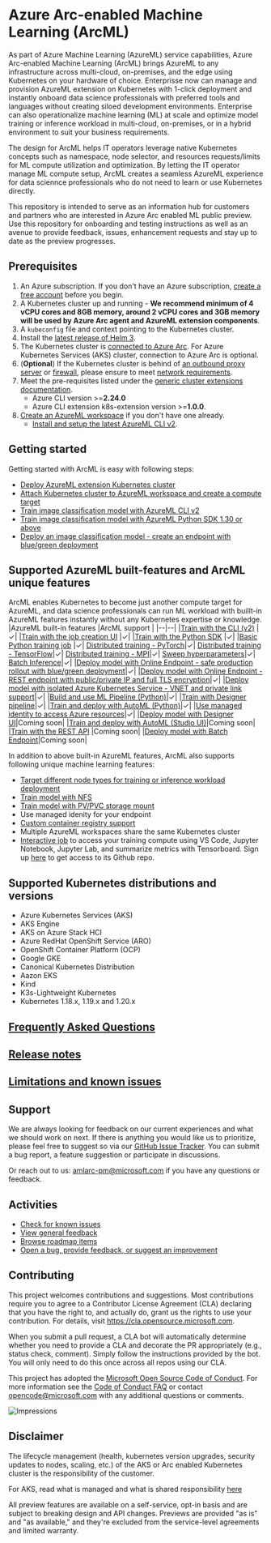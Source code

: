 # Azure Arc-enabled Machine Learning (ArcML)
As part of Azure Machine Learning (AzureML) service capabilities, Azure Arc-enabled Machine Learning (ArcML) brings AzureML to any infrastructure across multi-cloud, on-premises, and the edge using Kubernetes on your hardware of choice. Enterprisse now can manage and provision AzureML extension on Kubernetes with 1-click deployment and instantly onboard data science professionals with preferred tools and languages without creating siloed development environments. Enterprise can also operationalize machine learning (ML) at scale and optimize model training or inference workload in multi-cloud, on-premises, or in a hybrid environment to suit your business requirements.

The design for ArcML helps IT operators leverage native Kubernetes concepts such as namespace, node selector, and resources requests/limits for ML compute utilization and optimization. By letting the IT operator manage ML compute setup, ArcML creates a seamless AzureML experience for data sciennce professionals who do not need to learn or use Kubernetes directly. 

This repository is intended to serve as an information hub for customers and partners who are interested in Azure Arc enabled ML public preview. Use this repository for onboarding and testing instructions as well as an avenue to provide feedback, issues, enhancement requests and stay up to date as the preview progresses. 

## Prerequisites

1. An Azure subscription. If you don't have an Azure subscription, [create a free account](https://aka.ms/AMLFree) before you begin.
1. A Kubernetes cluster up and running - **We recommend minimum of 4 vCPU cores and 8GB memory, around 2 vCPU cores and 3GB memory will be used by Azure Arc agent and AzureML extension components**.
1. A ```kubeconfig``` file and context pointing to the Kubernetes cluster.
1. Install the [latest release of Helm 3](https://helm.sh/docs/intro/install/).
1. The Kubernetes cluster is [connected to Azure Arc](https://docs.microsoft.com/azure/azure-arc/kubernetes/quickstart-connect-cluster). For Azure Kubernetes Services (AKS) cluster, connection to Azure Arc is optional.
1. (**Optional**) If the Kubernetes cluster is behind of [an outbound proxy server](https://docs.microsoft.com/azure/azure-arc/kubernetes/quickstart-connect-cluster?tabs=azure-cli#4a-connect-using-an-outbound-proxy-server) or [firewall](https://docs.microsoft.com/azure/firewall/protect-azure-kubernetes-service), please ensure to meet [network requirements](./docs/network-requirements.md). 
1. Meet the pre-requisites listed under the [generic cluster extensions documentation](https://docs.microsoft.com/azure/azure-arc/kubernetes/extensions#prerequisites).
   * Azure CLI version >=**2.24.0**
   * Azure CLI extension k8s-extension version >=**1.0.0**.
1. [Create an AzureML workspace](https://docs.microsoft.com/azure/machine-learning/how-to-manage-workspace?tabs=python) if you don't have one already.
   * [Install and setup the latest AzureML CLI v2](https://docs.microsoft.com/azure/machine-learning/how-to-configure-cli).

## Getting started

Getting started with ArcML is easy with following steps:

* [Deploy AzureML extension Kubernetes cluster](./docs/deploy-extension.md)
* [Attach Kubernetes cluster to AzureML workspace and create a compute target](./docs/attach-compute.md)
* [Train image classification model with AzureML CLI v2](./docs/simple-train-cli.md)
* [Train image classification model with AzureML Python SDK 1.30 or above](./examples/training/simple-train-sdk/img-classification-training.ipynb)
* [Deploy an image classification model - create an endpoint with blue/green deployment](./docs/simple-flow.md)

## Supported AzureML built-features and ArcML unique features

ArcML enables Kubernetes to become just another compute target for AzureML, and data science professionals can run ML workload with buillt-in AzureML features instantly without any Kubernetes expertise or knowledge. 
|AzureML built-in features  |ArcML support  |
   |--|--|
   |[Train with the CLI (v2)](https://docs.microsoft.com/azure/machine-learning/how-to-train-cli?view=azure-devops) |&check;|
   |[Train with the job creation UI](https://docs.microsoft.com/azure/machine-learning/how-to-train-with-ui) |&check;|
   |[Train with the Python SDK](https://docs.microsoft.com/azure/machine-learning/how-to-set-up-training-targets) |&check;|
   |[Basic Python training job](https://docs.microsoft.com/azure/machine-learning/how-to-train-cli?view=azure-devops#basic-python-training-job) |&check;|
   [Distributed training - PyTorch](https://docs.microsoft.com/azure/machine-learning/how-to-train-cli?view=azure-devops#pytorch)|&check;|
   [Distributed training - TensorFlow](https://docs.microsoft.com/azure/machine-learning/how-to-train-cli?view=azure-devops#tensorflow)|&check;|
   [Distributed training - MPI](https://docs.microsoft.com/azure/machine-learning/how-to-train-cli?view=azure-devops#mpi)|&check;|
   [Sweep hyperparameters](https://docs.microsoft.com/azure/machine-learning/how-to-train-cli?view=azure-devops#sweep-hyperparameters)|&check;|
   [Batch Inference](https://docs.microsoft.com/azure/machine-learning/tutorial-pipeline-batch-scoring-classification?view=azure-devops)|&check;|
   |[Deploy model with Online Endpoint - safe production rollout with blue/green deployment](https://docs.microsoft.com/azure/machine-learning/how-to-deploy-managed-online-endpoints)|&check;|
   |[Deploy model with Online Endpoint - REST endpoint with public/private IP and full TLS encryption](https://docs.microsoft.com/azure/machine-learning/how-to-deploy-managed-online-endpoints)|&check;|
   |[Deploy model with isolated Azure Kubernetes Service - VNET and private link support](https://docs.microsoft.com/azure/machine-learning/how-to-deploy-managed-online-endpoints)|&check;|
   |[Build and use ML Pipeline (Python)](https://docs.microsoft.com/azure/machine-learning/how-to-create-machine-learning-pipelines)|&check;|
   |[Train with Designer pipeline](https://docs.microsoft.com/azure/machine-learning/how-to-track-designer-experiments)|&check;|
   |[Train and deploy with AutoML (Python)](https://docs.microsoft.com/azure/machine-learning/how-to-configure-auto-train)|&check;|
   |[Use managed identity to access Azure resources](./docs/managed-identity)|&check;|
   |[Deploy model with Designer UI](https://docs.microsoft.com/azure/machine-learning/how-to-deploy-model-designer)|Coming soon|
   |[Train and deploy with AutoML (Studio UI)](https://docs.microsoft.com/azure/machine-learning/how-to-use-automated-ml-for-ml-models)|Coming soon|
   |[Train with the REST API](https://docs.microsoft.com/azure/machine-learning/how-to-train-with-rest) |Coming soon|
   |[Deploy model with Batch Endpoint](https://docs.microsoft.com/azure/machine-learning/how-to-deploy-managed-online-endpoints)|Coming soon|


In addition to above built-in AzureML features, ArcML also supports following unique machine learning features:

* [Target different node types for training or inference workload deployment](./docs/instance-type.md) 
* [Train model with NFS](./docs/setup-ephemeral-nfs-volume.md)
* [Train model with PV/PVC storage mount](./docs/pvc.md)
* Use managed idenity for your endpoint
* [Custom container registry support](https://github.com/Azure/azure-arc-kubernetes-preview/blob/master/docs/custom-registry/connect-cluster.md)
* Multiple AzureML workspaces share the same Kubernetes cluster
* [Interactive job](https://github.com/Azure/azureml-previews/tree/main/previews/interactive-job) to access your training compute using VS Code, Jupyter Notebook, Jupyter Lab, and summarize metrics with Tensorboard. Sign up [here](https://forms.office.com/pages/responsepage.aspx?id=v4j5cvGGr0GRqy180BHbR8PsZ1-HON9JqtABfkUgwtpUNUtMWTEyRklBQUk2RzZQTUZGTjBUQzJINy4u) to get access to its Github repo.

## Supported Kubernetes distributions and versions

* Azure Kubernetes Services (AKS)
* AKS Engine
* AKS on Azure Stack HCI
* Azure RedHat OpenShift Service (ARO)
* OpenShift Container Platform (OCP)
* Google GKE  
* Canonical Kubernetes Distribution
* Aazon EKS 
* Kind
* K3s-Lightweight Kubernetes 
* Kubernetes 1.18.x, 1.19.x and 1.20.x

## [Frequently Asked Questions](./docs/faq.md)

## [Release notes](./docs/release-notes.md) 

## [Limitations and known issues](./docs/limitations-and-known-issues.md)

## Support

We are always looking for feedback on our current experiences and what we should work on next. If there is anything you would like us to prioritize, please feel free to suggest so via our [GitHub Issue Tracker](https://github.com/Azure/AML-Kubernetes/issues). You can submit a bug report, a feature suggestion or participate in discussions.

Or reach out to us: amlarc-pm@microsoft.com if you have any questions or feedback.

## Activities

* [Check for known issues](https://github.com/Azure/amlk8s-preview/labels/known-issue)
* [View general feedback](https://github.com/Azure/amlk8s-preview/labels/feedback)
* [Browse roadmap items](https://github.com/Azure/amlk8s-preview/labels/roadmap)
* [Open a bug, provide feedback, or suggest an improvement](https://github.com/Azure/amlk8s-preview/issues/new/choose)

## Contributing

This project welcomes contributions and suggestions.  Most contributions require you to agree to a
Contributor License Agreement (CLA) declaring that you have the right to, and actually do, grant us
the rights to use your contribution. For details, visit https://cla.opensource.microsoft.com.

When you submit a pull request, a CLA bot will automatically determine whether you need to provide
a CLA and decorate the PR appropriately (e.g., status check, comment). Simply follow the instructions
provided by the bot. You will only need to do this once across all repos using our CLA.

This project has adopted the [Microsoft Open Source Code of Conduct](https://opensource.microsoft.com/codeofconduct/).
For more information see the [Code of Conduct FAQ](https://opensource.microsoft.com/codeofconduct/faq/) or
contact [opencode@microsoft.com](mailto:opencode@microsoft.com) with any additional questions or comments.

![Impressions](https://PixelServer20190423114238.azurewebsites.net/api/impressions/CMK8s-Samples/README.png)

## Disclaimer

The lifecycle management (health, kubernetes version upgrades, security updates to nodes, scaling, etc.) of the AKS or Arc enabled Kubernetes cluster is the responsibility of the customer.

For AKS, read what is managed and what is shared responsibility [here](https://docs.microsoft.com/azure/aks/support-policies)

All preview features are available on a self-service, opt-in basis and are subject to breaking design and API changes. Previews are provided "as is" and "as available," and they're excluded from the service-level agreements and limited warranty.
